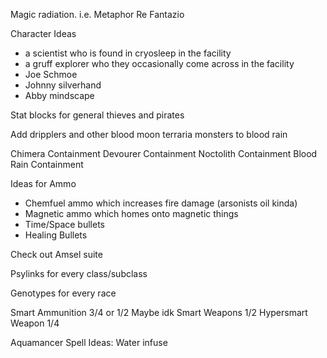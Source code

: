 Magic radiation. i.e. Metaphor Re Fantazio

Character Ideas
- a scientist who is found in cryosleep in the facility
- a gruff explorer who they occasionally come across in the facility
- Joe Schmoe
- Johnny silverhand
- Abby mindscape

Stat blocks for general thieves and pirates

Add dripplers and other blood moon terraria monsters to blood rain

Chimera Containment
Devourer Containment
Noctolith Containment
Blood Rain Containment

Ideas for Ammo
- Chemfuel ammo which increases fire damage (arsonists oil kinda)
- Magnetic ammo which homes onto magnetic things 
- Time/Space bullets
- Healing Bullets

Check out Amsel suite

Psylinks for every class/subclass

Genotypes for every race

Smart Ammunition 3/4 or 1/2 Maybe idk
Smart Weapons 1/2
Hypersmart Weapon 1/4

Aquamancer Spell Ideas:
Water infuse

